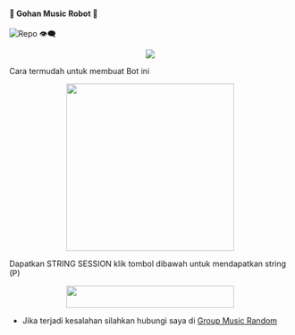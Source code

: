 #### 🎵 Gohan Music Robot 🎵

![Repo 👁‍🗨](https://komarev.com/ghpvc/?username=Good-Boys-Exe&color=red&style=flat-square&label=DILIHAT+👁‍🗨)

<p align="center">
  <img src="https://telegra.ph/file/6b14ab68ab3dfd4200ca5.jpg">
</p>
Cara termudah untuk membuat Bot ini
<p align="center"><a href="https://heroku.com/deploy?template=https://github.com/log-afk-xd/GohanMusic"><img src="https://img.shields.io/badge/DEPLOY KE-HEROKU-blue?style=plastic&logo=heroku&logoColor=yellow"width="300"heigh="100" /></a></p>

Dapatkan STRING SESSION klik tombol dibawah untuk mendapatkan string (P)

<p align="center"><a href="https://replit.com/@GoodBoysExe/string-session?lite=1&outputonly=1"><img src="https://img.shields.io/badge/DAPATKAN-STRING-blue?style=plastic&logo=replit&logoColor=yellow"width="300" height="40" /></a></p>

- Jika terjadi kesalahan silahkan hubungi saya di [Group Music Random](https://t.me/GroupMusicRandom)
